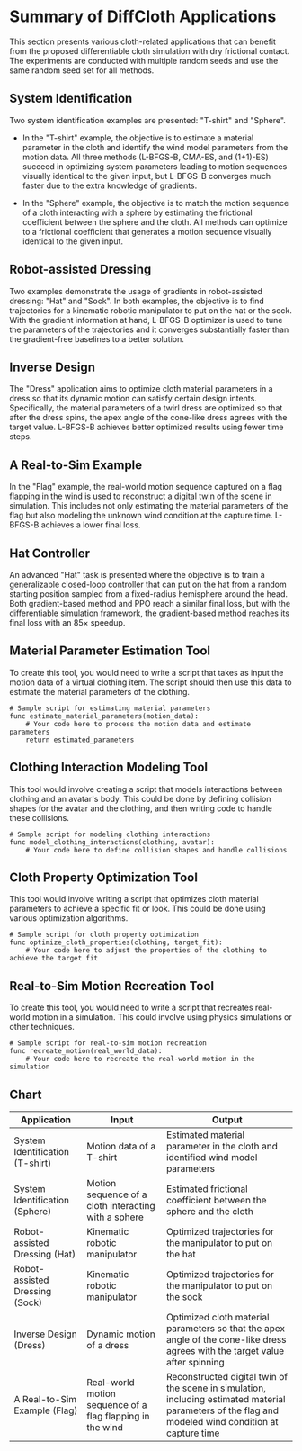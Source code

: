 # Summary of DiffCloth Applications

This section presents various cloth-related applications that can benefit from the proposed differentiable cloth simulation with dry frictional contact. The experiments are conducted with multiple random seeds and use the same random seed set for all methods.

## System Identification

Two system identification examples are presented: "T-shirt" and "Sphere".

- In the "T-shirt" example, the objective is to estimate a material parameter in the cloth and identify the wind model parameters from the motion data. All three methods (L-BFGS-B, CMA-ES, and (1+1)-ES) succeed in optimizing system parameters leading to motion sequences visually identical to the given input, but L-BFGS-B converges much faster due to the extra knowledge of gradients.

- In the "Sphere" example, the objective is to match the motion sequence of a cloth interacting with a sphere by estimating the frictional coefficient between the sphere and the cloth. All methods can optimize to a frictional coefficient that generates a motion sequence visually identical to the given input.

## Robot-assisted Dressing

Two examples demonstrate the usage of gradients in robot-assisted dressing: "Hat" and "Sock". In both examples, the objective is to find trajectories for a kinematic robotic manipulator to put on the hat or the sock. With the gradient information at hand, L-BFGS-B optimizer is used to tune the parameters of the trajectories and it converges substantially faster than the gradient-free baselines to a better solution.

## Inverse Design

The "Dress" application aims to optimize cloth material parameters in a dress so that its dynamic motion can satisfy certain design intents. Specifically, the material parameters of a twirl dress are optimized so that after the dress spins, the apex angle of the cone-like dress agrees with the target value. L-BFGS-B achieves better optimized results using fewer time steps.

## A Real-to-Sim Example

In the "Flag" example, the real-world motion sequence captured on a flag flapping in the wind is used to reconstruct a digital twin of the scene in simulation. This includes not only estimating the material parameters of the flag but also modeling the unknown wind condition at the capture time. L-BFGS-B achieves a lower final loss.

## Hat Controller

An advanced "Hat" task is presented where the objective is to train a generalizable closed-loop controller that can put on the hat from a random starting position sampled from a fixed-radius hemisphere around the head. Both gradient-based method and PPO reach a similar final loss, but with the differentiable simulation framework, the gradient-based method reaches its final loss with an 85× speedup.

## Material Parameter Estimation Tool

To create this tool, you would need to write a script that takes as input the motion data of a virtual clothing item. The script should then use this data to estimate the material parameters of the clothing.

```gdscript
# Sample script for estimating material parameters
func estimate_material_parameters(motion_data):
    # Your code here to process the motion data and estimate parameters
    return estimated_parameters
```

## Clothing Interaction Modeling Tool

This tool would involve creating a script that models interactions between clothing and an avatar's body. This could be done by defining collision shapes for the avatar and the clothing, and then writing code to handle these collisions.

```gdscript
# Sample script for modeling clothing interactions
func model_clothing_interactions(clothing, avatar):
    # Your code here to define collision shapes and handle collisions
```

## Cloth Property Optimization Tool

This tool would involve writing a script that optimizes cloth material parameters to achieve a specific fit or look. This could be done using various optimization algorithms.

```gdscript
# Sample script for cloth property optimization
func optimize_cloth_properties(clothing, target_fit):
    # Your code here to adjust the properties of the clothing to achieve the target fit
```

## Real-to-Sim Motion Recreation Tool

To create this tool, you would need to write a script that recreates real-world motion in a simulation. This could involve using physics simulations or other techniques.

```gdscript
# Sample script for real-to-sim motion recreation
func recreate_motion(real_world_data):
    # Your code here to recreate the real-world motion in the simulation
```

## Chart

| Application                     | Input                                                     | Output                                                                                                                                                |
| ------------------------------- | --------------------------------------------------------- | ----------------------------------------------------------------------------------------------------------------------------------------------------- |
| System Identification (T-shirt) | Motion data of a T-shirt                                  | Estimated material parameter in the cloth and identified wind model parameters                                                                        |
| System Identification (Sphere)  | Motion sequence of a cloth interacting with a sphere      | Estimated frictional coefficient between the sphere and the cloth                                                                                     |
| Robot-assisted Dressing (Hat)   | Kinematic robotic manipulator                             | Optimized trajectories for the manipulator to put on the hat                                                                                          |
| Robot-assisted Dressing (Sock)  | Kinematic robotic manipulator                             | Optimized trajectories for the manipulator to put on the sock                                                                                         |
| Inverse Design (Dress)          | Dynamic motion of a dress                                 | Optimized cloth material parameters so that the apex angle of the cone-like dress agrees with the target value after spinning                         |
| A Real-to-Sim Example (Flag)    | Real-world motion sequence of a flag flapping in the wind | Reconstructed digital twin of the scene in simulation, including estimated material parameters of the flag and modeled wind condition at capture time |
